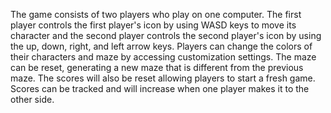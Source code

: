The game consists of two players who play on one computer. The first player controls the first player's icon by using WASD keys to move its character and the second player controls the second player's icon by using the up, down, right, and left arrow keys. 
Players can change the colors of their characters and maze by accessing customization settings.
The maze can be reset, generating a new maze that is different from the previous maze. The scores will also be reset allowing players to start a fresh game.
Scores can be tracked and will increase when one player makes it to the other side.
